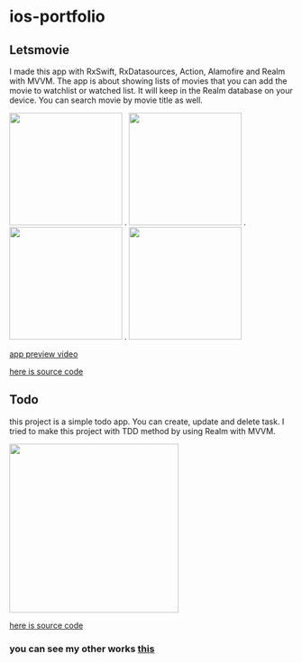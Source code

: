 # ios-portfolio

## Letsmovie
 I made this app with RxSwift, RxDatasources, Action, Alamofire and Realm with MVVM. The app is about showing lists of movies that you can add the movie to watchlist or watched list. It will keep in the Realm database on your device. You can search movie by movie title as well.

<img src="https://i.imgur.com/1Vhatcj.jpg" width="200"> . <img src="https://i.imgur.com/BgxRzoy.png" width="200"> . <img src="https://i.imgur.com/GQxcxAl.png" width="200"> . <img src="https://i.imgur.com/hDpc03J.png" width="200">

[app preview video](https://youtu.be/g9S7gueTsC8)

[here is source code](https://github.com/onrooftop/letsmovie)


## Todo
this project is a simple todo app. You can create, update and delete task. I tried to make this project with TDD method by using Realm with MVVM.

<img src="todoapp.gif" width="300">

[here is source code](https://github.com/onrooftop/todo-app)


### you can see my other works [this](https://github.com/onrooftop)
